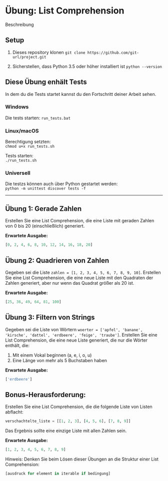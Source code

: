# Übung: List Comprehension

Beschreibung

## Setup

1. Dieses repository klonen
`git clone https://github.com/git-url/project.git`

2. Sicherstellen, dass Python 3.5 oder höher installiert ist
`python --version`

## Diese Übung enhält Tests

In dem du die Tests startet kannst du den Fortschritt deiner Arbeit sehen.

### Windows  
Die tests starten:
`run_tests.bat`

### Linux/macOS
Berechtigung setzten:  
`chmod u+x run_tests.sh`

Tests starten:  
`./run_tests.sh`

### Universell
Die testzs können auch über Python gestartet werden:  
`python -m unittest discover tests -f`

----

## Übung 1: Gerade Zahlen
Erstellen Sie eine List Comprehension, die eine Liste mit geraden Zahlen von 0 bis 20 (einschließlich) generiert.

**Erwartete Ausgabe:**
```python
[0, 2, 4, 6, 8, 10, 12, 14, 16, 18, 20]
```

## Übung 2: Quadrieren von Zahlen
Gegeben sei die Liste `zahlen = [1, 2, 3, 4, 5, 6, 7, 8, 9, 10]`. Erstellen Sie eine List Comprehension, die eine neue Liste mit den Quadraten der Zahlen generiert, aber nur wenn das Quadrat größer als 20 ist.

**Erwartete Ausgabe:**
```python
[25, 36, 49, 64, 81, 100]
```

## Übung 3: Filtern von Strings
Gegeben sei die Liste von Wörtern `woerter = ['apfel', 'banane', 'kirsche', 'dattel', 'erdbeere', 'feige', 'traube']`. Erstellen Sie eine List Comprehension, die eine neue Liste generiert, die nur die Wörter enthält, die:
1. Mit einem Vokal beginnen (a, e, i, o, u)
2. Eine Länge von mehr als 5 Buchstaben haben

**Erwartete Ausgabe:**
```python
['erdbeere']
```

## Bonus-Herausforderung:
Erstellen Sie eine List Comprehension, die die folgende Liste von Listen abflacht:
```python
verschachtelte_liste = [[1, 2, 3], [4, 5, 6], [7, 8, 9]]
```
Das Ergebnis sollte eine einzige Liste mit allen Zahlen sein.

**Erwartete Ausgabe:**
```python
[1, 2, 3, 4, 5, 6, 7, 8, 9]
```

Hinweis: Denken Sie beim Lösen dieser Übungen an die Struktur einer List Comprehension:
```python
[ausdruck for element in iterable if bedingung]
```

